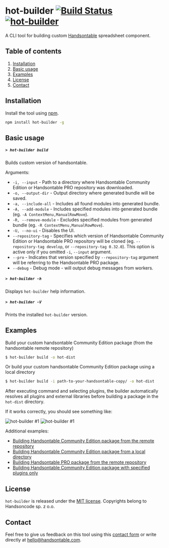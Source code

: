 # hot-builder  [![Build Status](https://travis-ci.org/handsontable/hot-builder.png?branch=master)](https://travis-ci.org/handsontable/hot-builer) [![hot-builder](https://img.shields.io/npm/v/hot-builder.svg)](https://www.npmjs.com/package/hot-builder)
A CLI tool for building custom [Handsontable](https://github.com/handsontable/handsontable) spreadsheet component.

## Table of contents
1. [Installation](#installation)
2. [Basic usage](#basic-usage)
4. [Examples](#examples)
5. [License](#license)
6. [Contact](#contact)

## Installation

Install the tool using [npm](http://npmjs.com/).

```sh
npm install hot-builder -g
```

## Basic usage

##### ```> hot-builder build```

Builds custom version of handsontable.

Arguments:
- ```-i, --input``` - Path to a directory where Handsontable Community Edition or Handsontable PRO repository was downloaded.
- ```-o, --output-dir``` - Output directory where generated bundle will be saved.
- ```-a, --include-all``` - Includes all found modules into generated bundle.
- ```-A, --add-module``` - Includes specified modules into generated bundle (eg. `-A ContextMenu,ManualRowMove`).
- ```-R, --remove-module``` - Excludes specified modules from generated bundle (eg. `-R ContextMenu,ManualRowMove`).
- ```-U, --no-ui``` - Disables the UI.
- ```--repository-tag``` - Specifies which version of Handsontable Community Edition or Handsontable PRO repository will be cloned (eg. `--repository-tag develop`, or `--repository-tag 0.32.0`). This option is active only if you omitted `-i`, `--input` argument.
- ```--pro``` - Indicates that version specified by `--repository-tag` argument will be referring to the Handsontable PRO package.
- ```--debug``` - Debug mode - will output debug messages from workers.

##### ```> hot-builder -h```

Displays `hot-builder` help information.

##### ```> hot-builder -V```

Prints the installed `hot-builder` version.

## Examples

Build your custom handsontable Community Edition package (from the handsontable remote repository)

```sh
$ hot-builder build -o hot-dist
```

Or build your custom handsontable Community Edition package using a local directory

```sh
$ hot-builder build -i path-to-your-handsontable-copy/ -o hot-dist
```

After executing command and selecting plugins, the builder automatically resolves all plugins and external libraries before building a package in the `hot-dist` directory.

If it works correctly, you should see something like:

![hot-builder #1](http://i.imgur.com/huCCrWj.png)
![hot-builder #1](https://i.imgur.com/B7xwiLy.png)

Additional examples:

- [Building Handsontable Community Edition package from the remote repository](https://asciinema.org/a/117465)
- [Building Handsontable Community Edition package from a local directory](https://asciinema.org/a/117464)
- [Building Handsontable PRO package from the remote repository](https://asciinema.org/a/117462)
- [Building Handsontable Community Edition package with specified plugins only](https://asciinema.org/a/117466)

## License
`hot-builder` is released under the [MIT license](https://github.com/handsontable/hot-builder/blob/master/LICENSE).
Copyrights belong to Handsoncode sp. z o.o.

## Contact
Feel free to give us feedback on this tool using this [contact form](https://handsontable.com/contact.html) or write directly at hello@handsontable.com.
